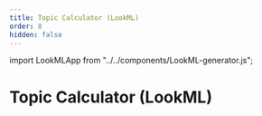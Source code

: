 ```yaml
---
title: Topic Calculator (LookML)
order: 8
hidden: false
---
```



import LookMLApp from "../../components/LookML-generator.js";

# Topic Calculator (LookML)

<p>

   <LookMLApp />

</p>